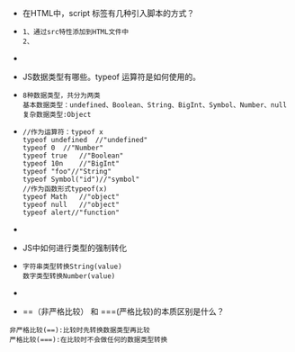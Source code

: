 - 在HTML中，script 标签有几种引入脚本的方式？ 

- ```
  1、通过src特性添加到HTML文件中
  2、
  ```

- 

- JS数据类型有哪些。typeof 运算符是如何使用的。

- ```
  8种数据类型，共分为两类
  基本数据类型：undefined、Boolean、String、BigInt、Symbol、Number、null
  复杂数据类型:Object
  
  ```

- ```
  //作为运算符：typeof x
  typeof undefined  //"undefined"
  typeof 0	//"Number"
  typeof true	//"Boolean"
  typeof 10n	//"BigInt"
  typeof "foo"//"String"
  typeof Symbol("id")//"symbol"
  //作为函数形式typeof(x)
  typeof Math	//"object"
  typeof null	//"object"
  typeof alert//"function"
  ```

- 

- JS中如何进行类型的强制转化

- ```
  字符串类型转换String(value)
  数字类型转换Number(value)
  
  ```

- 

- ==（非严格比较） 和 ===(严格比较)的本质区别是什么？

```
非严格比较(==):比较时先转换数据类型再比较
严格比较(===):在比较时不会做任何的数据类型转换
```

